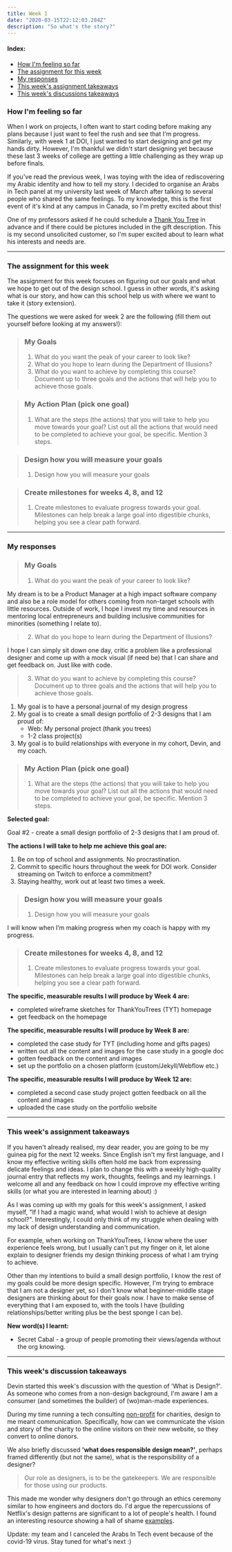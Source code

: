 ```yaml
---
title: Week 1
date: "2020-03-15T22:12:03.284Z"
description: "So what's the story?"
---
```


#### Index: 
- [How I'm feeling so far](#howAmIfeeling)
- [The assignment for this week](#assignment)
- [My responses](#responses)
- [This week's assignment takeaways](#assignmentTakeaways)
- [This week's discussions takeaways](#discussionTakeaways)

### <a name="howAmIfeeling"></a> How I'm feeling so far
When I work on projects, I often want to start coding before making any plans because I just want to feel the rush and see that I'm progress. Similarly, with week 1 at DOI, I just wanted to start designing and get my hands dirty. However, I'm thankful we didn't start designing yet because these last 3 weeks of college are getting a little challenging as they wrap up before finals. 

If you've read the previous week, I was toying with the idea of rediscovering my Arabic identity and how to tell my story. I decided to organise an Arabs in Tech panel at my university last week of March after talking to several people who shared the same feelings. To my knowledge, this is the first event of it's kind at any campus in Canada, so I'm pretty excited about this! 

One of my professors asked if he could schedule a [Thank You Tree](https://thankyoutrees.io) in advance and if there could be pictures included in the gift description. This is my second unsolicited customer, so I'm super excited about to learn what his interests and needs are.

------
### <a name="assignment"></a> The assignment for this week
The assignment for this week focuses on figuring out our goals and what we hope to get out of the design school. I guess in other words, it's asking what is our story, and how can this school help us with where we want to take it (story extension).

The questions we were asked for week 2 are the following (fill them out yourself before looking at my answers!): 

>### My Goals
>1. What do you want the peak of your career to look like?
>2. What do you hope to learn during the Department of Illusions?
>3. What do you want to achieve by completing this course? Document up to three goals and the actions that will help you to achieve those goals.

>### My Action Plan (pick one goal)
>1. What are the steps (the actions) that you will take to help you move towards your goal? List out all the actions that would need to be completed to achieve your goal, be specific. Mention 3 steps. 

>### Design how you will measure your goals
>1. Design how you will measure your goals

>### Create milestones for weeks 4, 8, and 12
>1. Create milestones to evaluate progress towards your goal. Milestones can help break a large goal into digestible chunks, helping you see a clear path forward.

------
### <a name="responses"></a> My responses

>### My Goals
>1. What do you want the peak of your career to look like?

My dream is to be a Product Manager at a high impact software company and also be a role model for others coming from non-target schools with little resources. Outside of work, I hope I invest my time and resources in mentoring local entrepreneurs and building inclusive communities for minorities (something I relate to).


>2. What do you hope to learn during the Department of Illusions?

I hope I can simply sit down one day, critic a problem like a professional designer and come up with a mock visual (if need be) that I can share and get feedback on. Just like with code. 

>3. What do you want to achieve by completing this course? Document up to three goals and the actions that will help you to achieve those goals.

1. My goal is to have a personal journal of my design progress
2. My goal is to create a small design portfolio of 2-3 designs that I am proud of:
    - Web: My personal project (thank you trees)
    - 1-2 class project(s)
3. My goal is to build relationships with everyone in my cohort, Devin, and my coach.

>### My Action Plan (pick one goal)
>1. What are the steps (the actions) that you will take to help you move towards your goal? List out all the actions that would need to be completed to achieve your goal, be specific. Mention 3 steps. 


**Selected goal:**

Goal #2 - create a small design portfolio of 2-3 designs that I am proud of.

**The actions I will take to help me achieve this goal are:**
1. Be on top of school and assignments. No procrastination.
2. Commit to specific hours throughout the week for DOI work. Consider streaming on Twitch to enforce a commitment?
3. Staying healthy, work out at least two times a week.


>### Design how you will measure your goals
>1. Design how you will measure your goals

<!-- TODO: ask if he'd like to be mentioned -->
I will know when I’m making progress when my coach is happy with my progress.

>### Create milestones for weeks 4, 8, and 12
>1. Create milestones to evaluate progress towards your goal. Milestones can help break a large goal into digestible chunks, helping you see a clear path forward.

**The specific, measurable results I will produce by Week 4 are:**
  - completed wireframe sketches for ThankYouTrees (TYT) homepage
  - get feedback on the homepage

**The specific, measurable results I will produce by Week 8 are:**
- completed the case study for TYT (including home and gifts pages) 
- written out all the content and images for the case study in a google doc
- gotten feedback on the content and images
- set up the portfolio on a chosen platform (custom/Jekyll/Webflow etc.)

**The specific, measurable results I will produce by Week 12 are:**
- completed a second case study project gotten feedback on all the content and images 
- uploaded the case study on the portfolio website

------
### <a name="assignmentTakeaways"></a> This week's assignment takeaways
If you haven't already realised, my dear reader, you are going to be my guinea pig for the next 12 weeks. Since English isn't my first language, and I know my effective writing skills often hold me back from expressing delicate feelings and ideas. I plan to change this with a weekly high-quality journal entry that reflects my work, thoughts, feelings and my learnings. I welcome all and any feedback on how I could improve my effective writing skills (or what you are interested in learning about) :) 

As I was coming up with my goals for this week's assignment, I asked myself, "If I had a magic wand, what would I wish to achieve at design school?". Interestingly, I could only think of my struggle when dealing with my lack of design understanding and communication.

For example, when working on ThankYouTrees, I know where the user experience feels wrong, but I usually can't put my finger on it, let alone explain to designer friends my design thinking process of what I am trying to achieve. 

Other than my intentions to build a small design portfolio, I know the rest of my goals could be more design specific. However, I'm trying to embrace that I am not a designer yet, so I don't know what beginner-middle stage designers are thinking about for their goals now. I have to make sense of everything that I am exposed to, with the tools I have (building relationships/better writing plus be the best sponge I can be).

**New word(s) I learnt:**
- Secret Cabal - a group of people promoting their views/agenda without the org knowing. 

------
### <a name="discussionTakeaways"></a> This week's discussion takeaways 
Devin started this week's discussion with the question of 'What is Design?'. As someone who comes from a non-design background, I'm aware I am a consumer (and sometimes the builder) of (wo)man-made experiences.

During my time running a tech consulting [non-profit](https://developersfoundation.ca) for charities, design to me meant communication. Specifically, how can we communicate the vision and story of the charity to the online visitors on their new website, so they convert to online donors.

We also briefly discussed **'what does responsible design mean?'**, perhaps framed differently (but not the same), what is the responsibility of a designer? 

> Our role as designers, is to be the gatekeepers. We are responsible for those using our products.

This made me wonder why designers don't go through an ethics ceremony similar to how engineers and doctors do. I'd argue the repercussions of Netflix's design patterns are significant to a lot of people's health. I found an interesting resource showing a hall of shame [examples](https://twitter.com/darkpatterns).

Update: my team and I canceled the Arabs In Tech event because of the covid-19 virus. Stay tuned for what's next :)